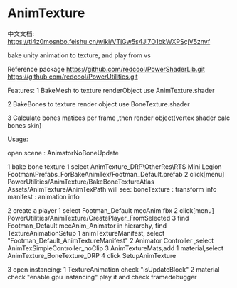 # AnimTexture

中文文档: https://ti4z0mosnbo.feishu.cn/wiki/VTjGw5s4Ji7O1bkWXPScjV5znvf

bake unity animation to texture, and play from vs

Reference package
https://github.com/redcool/PowerShaderLib.git
https://github.com/redcool/PowerUtilities.git

Features:
1 BakeMesh to texture
	renderObject use AnimTexture.shader
	
2 BakeBones to texture
	render object use BoneTexture.shader

3 Calculate bones matices per frame ,then render object(vertex shader calc bones skin)

Usage:

open scene : AnimatorNoBoneUpdate

1 bake bone texture
	1 select AnimTexture_DRP\OtherRes\RTS Mini Legion Footman\Prefabs_ForBakeAnimTex/Footman_Default.prefab
	2 click[menu] PowerUtilities/AnimTexture/BakeBoneTextureAtlas
		Assets/AnimTexture/AnimTexPath will see:
		boneTexture : transform info
		manifest : animation info

2 create a player
	1 select Footman_Default mecAnim.fbx
	2 click[menu] PowerUtilities/AnimTexture/CreatePlayer_FromSelected
	3 find Footman_Default mecAnim_Animator in hierarchy, find TextureAnimationSetup
		1 animTextureManifest, select "Footman_Default_AnimTextureManifest"
		2 Animator Controller ,select AnimTexSimpleController_noClip
		3 AnimTextureMats,add 1 material,select AnimTexture_BoneTexture_DRP
		4 click SetupAnimTexture

3 open instancing:
	1 TextureAnimation check "isUpdateBlock"
	2 material check "enable gpu instancing"
play it and check framedebugger